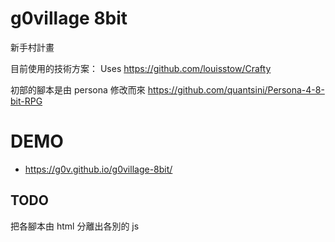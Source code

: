 g0village 8bit
=========

新手村計畫

目前使用的技術方案：
Uses https://github.com/louisstow/Crafty

初部的腳本是由 persona 修改而來
https://github.com/quantsini/Persona-4-8-bit-RPG


DEMO
==========
* https://g0v.github.io/g0village-8bit/

TODO
----------
把各腳本由 html 分離出各別的 js
